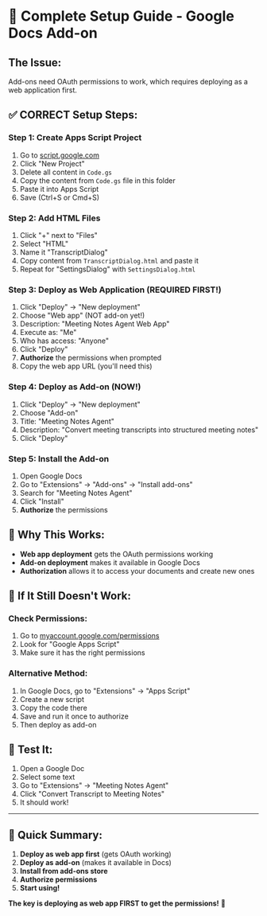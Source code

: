 # 🚀 Complete Setup Guide - Google Docs Add-on

## The Issue:
Add-ons need OAuth permissions to work, which requires deploying as a web application first.

## ✅ CORRECT Setup Steps:

### Step 1: Create Apps Script Project
1. Go to [script.google.com](https://script.google.com/)
2. Click "New Project"
3. Delete all content in `Code.gs`
4. Copy the content from `Code.gs` file in this folder
5. Paste it into Apps Script
6. Save (Ctrl+S or Cmd+S)

### Step 2: Add HTML Files
1. Click "+" next to "Files"
2. Select "HTML"
3. Name it "TranscriptDialog"
4. Copy content from `TranscriptDialog.html` and paste it
5. Repeat for "SettingsDialog" with `SettingsDialog.html`

### Step 3: Deploy as Web Application (REQUIRED FIRST!)
1. Click "Deploy" → "New deployment"
2. Choose "Web app" (NOT add-on yet!)
3. Description: "Meeting Notes Agent Web App"
4. Execute as: "Me"
5. Who has access: "Anyone"
6. Click "Deploy"
7. **Authorize** the permissions when prompted
8. Copy the web app URL (you'll need this)

### Step 4: Deploy as Add-on (NOW!)
1. Click "Deploy" → "New deployment"
2. Choose "Add-on"
3. Title: "Meeting Notes Agent"
4. Description: "Convert meeting transcripts into structured meeting notes"
5. Click "Deploy"

### Step 5: Install the Add-on
1. Open Google Docs
2. Go to "Extensions" → "Add-ons" → "Install add-ons"
3. Search for "Meeting Notes Agent"
4. Click "Install"
5. **Authorize** the permissions

## 🎯 Why This Works:

- **Web app deployment** gets the OAuth permissions working
- **Add-on deployment** makes it available in Google Docs
- **Authorization** allows it to access your documents and create new ones

## 🔧 If It Still Doesn't Work:

### Check Permissions:
1. Go to [myaccount.google.com/permissions](https://myaccount.google.com/permissions)
2. Look for "Google Apps Script"
3. Make sure it has the right permissions

### Alternative Method:
1. In Google Docs, go to "Extensions" → "Apps Script"
2. Create a new script
3. Copy the code there
4. Save and run it once to authorize
5. Then deploy as add-on

## 🚀 Test It:

1. Open a Google Doc
2. Select some text
3. Go to "Extensions" → "Meeting Notes Agent"
4. Click "Convert Transcript to Meeting Notes"
5. It should work!

---

## 📝 Quick Summary:

1. **Deploy as web app first** (gets OAuth working)
2. **Deploy as add-on** (makes it available in Docs)
3. **Install from add-ons store**
4. **Authorize permissions**
5. **Start using!**

**The key is deploying as web app FIRST to get the permissions!** 🚀
